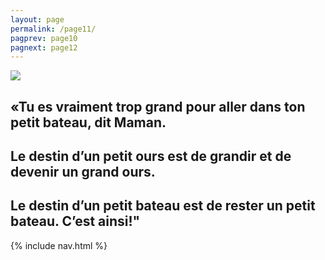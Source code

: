 ```yaml
---
layout: page
permalink: /page11/
pagprev: page10
pagnext: page12
---
```


<img src="{{ site.baseurl }}/img/page3.jpg"/>

## «Tu es vraiment trop grand pour aller dans ton petit bateau, dit Maman.

## Le destin d’un petit ours est de grandir et de devenir un grand ours.

## Le destin d’un petit bateau est de rester un petit bateau. C’est ainsi!"
      
{% include nav.html %}
